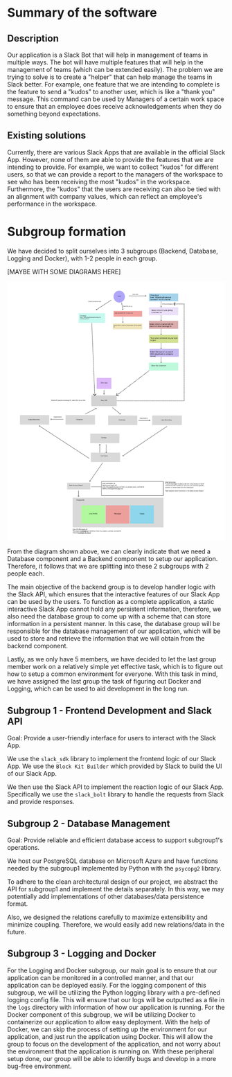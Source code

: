 # Summary of the software

## Description

Our application is a Slack Bot that will help in management of teams in multiple ways. The bot will have multiple features that will help in the management of teams (which can be extended easily).
The problem we are trying to solve is to create a "helper" that can help manage the teams in Slack better.
For example, one feature that we are intending to complete is the feature to send a "kudos" to another user, which is like a "thank you" message.
This command can be used by Managers of a certain work space to ensure that an employee does receive acknowledgements when they do something beyond expectations.

## Existing solutions

Currently, there are various Slack Apps that are available in the official Slack App. However, none of them are able to provide the features that we are intending to provide.
For example, we want to collect "kudos" for different users, so that we can provide a report to the managers of the workspace to see who has been receiving the most "kudos" in the workspace.
Furthermore, the "kudos" that the users are receiving can also be tied with an alignment with company values, which can reflect an employee's performance in the workspace.

# Subgroup formation

We have decided to split ourselves into 3 subgroups (Backend, Database, Logging and Docker), with 1-2 people in each group. 

[MAYBE WITH SOME DIAGRAMS HERE]

[//]: # (I'm not sure if we will use this diagram, but I will just put it here for now)
![Diagram flow](../D1/Frame.jpg)

From the diagram shown above, we can clearly indicate that we need a Database component and a Backend component to setup our application.
Therefore, it follows that we are splitting into these 2 subgroups with 2 people each. 

The main objective of the backend group is to develop handler logic with the Slack API, which ensures that the interactive features of our Slack App can be used by the users. 
To function as a complete application, a static interactive Slack App cannot hold any persistent information, therefore, we also need the database group to come up with a scheme that can store information in a persistent manner.
In this case, the database group will be responsible for the database management of our application, which will be used to store and retrieve the information that we will obtain from the backend component.

Lastly, as we only have 5 members, we have decided to let the last group member work on a relatively simple yet effective task, which is to figure out how to setup a common environment for everyone. 
With this task in mind, we have assigned the last group the task of figuring out Docker and Logging, which can be used to aid development in the long run. 

## Subgroup 1 - Frontend Development and Slack API

Goal: Provide a user-friendly interface for users to interact with the Slack App.

We use the `slack_sdk` library to implement the frontend logic of our Slack App. We use the `Block Kit Builder` which provided by Slack to build the UI of our Slack App.

We then use the Slack API to implement the reaction logic of our Slack App. Specifically we use the `slack_bolt` library to handle the requests from Slack and provide responses.



## Subgroup 2 - Database Management

Goal: Provide reliable and efficient database access to support subgroup1's operations.

We host our PostgreSQL database on Microsoft Azure and have functions needed by the subgroup1 implemented by Python with the `psycopg2` library. 

To adhere to the clean architectural design of our project, we abstract the API for subgroup1 and implement the details separately. In this way, we may potentially add implementations of other databases/data persistence format. 

Also, we designed the relations carefully to maximize extensibility and minimize coupling. Therefore, we would easily add new relations/data in the future.

## Subgroup 3 - Logging and Docker

For the Logging and Docker subgroup, our main goal is to ensure that our application can be monitored in a controlled manner, and that our application can be deployed easily.
For the logging component of this subgroup, we will be utilizing the Python logging library with a pre-defined logging config file. This will ensure that our logs will be outputted as a file in the `logs` directory with information of how our application is running. 
For the Docker component of this subgroup, we will be utilizing Docker to containerize our application to allow easy deployment. With the help of Docker, we can skip the process of setting up the environment for our application, and just run the application using Docker. 
This will allow the group to focus on the development of the application, and not worry about the environment that the application is running on. 
With these peripheral setup done, our group will be able to identify bugs and develop in a more bug-free environment. 
